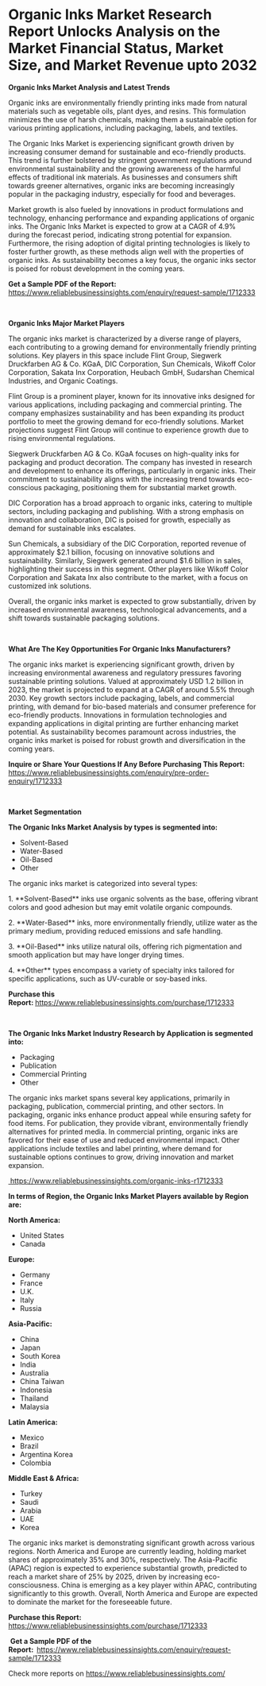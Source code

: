 <p><h1>Organic Inks Market Research Report Unlocks Analysis on the Market Financial Status, Market Size, and Market Revenue upto 2032</h1></p><p><strong>Organic Inks Market Analysis and Latest Trends</strong></p>
<p><p>Organic inks are environmentally friendly printing inks made from natural materials such as vegetable oils, plant dyes, and resins. This formulation minimizes the use of harsh chemicals, making them a sustainable option for various printing applications, including packaging, labels, and textiles.</p><p>The Organic Inks Market is experiencing significant growth driven by increasing consumer demand for sustainable and eco-friendly products. This trend is further bolstered by stringent government regulations around environmental sustainability and the growing awareness of the harmful effects of traditional ink materials. As businesses and consumers shift towards greener alternatives, organic inks are becoming increasingly popular in the packaging industry, especially for food and beverages.</p><p>Market growth is also fueled by innovations in product formulations and technology, enhancing performance and expanding applications of organic inks. The Organic Inks Market is expected to grow at a CAGR of 4.9% during the forecast period, indicating strong potential for expansion. Furthermore, the rising adoption of digital printing technologies is likely to foster further growth, as these methods align well with the properties of organic inks. As sustainability becomes a key focus, the organic inks sector is poised for robust development in the coming years.</p></p>
<p><strong>Get a Sample PDF of the Report:&nbsp;</strong> <a href="https://www.reliablebusinessinsights.com/enquiry/request-sample/1712333?utm_campaign=3050&utm_medium=2&utm_source=Github&utm_content=ia&utm_term=31032025&utm_id=organic-inks">https://www.reliablebusinessinsights.com/enquiry/request-sample/1712333</a></p>
<p>&nbsp;</p>
<p><strong>Organic Inks Major Market Players</strong></p>
<p><p>The organic inks market is characterized by a diverse range of players, each contributing to a growing demand for environmentally friendly printing solutions. Key players in this space include Flint Group, Siegwerk Druckfarben AG & Co. KGaA, DIC Corporation, Sun Chemicals, Wikoff Color Corporation, Sakata Inx Corporation, Heubach GmbH, Sudarshan Chemical Industries, and Organic Coatings.</p><p>Flint Group is a prominent player, known for its innovative inks designed for various applications, including packaging and commercial printing. The company emphasizes sustainability and has been expanding its product portfolio to meet the growing demand for eco-friendly solutions. Market projections suggest Flint Group will continue to experience growth due to rising environmental regulations.</p><p>Siegwerk Druckfarben AG & Co. KGaA focuses on high-quality inks for packaging and product decoration. The company has invested in research and development to enhance its offerings, particularly in organic inks. Their commitment to sustainability aligns with the increasing trend towards eco-conscious packaging, positioning them for substantial market growth.</p><p>DIC Corporation has a broad approach to organic inks, catering to multiple sectors, including packaging and publishing. With a strong emphasis on innovation and collaboration, DIC is poised for growth, especially as demand for sustainable inks escalates.</p><p>Sun Chemicals, a subsidiary of the DIC Corporation, reported revenue of approximately $2.1 billion, focusing on innovative solutions and sustainability. Similarly, Siegwerk generated around $1.6 billion in sales, highlighting their success in this segment. Other players like Wikoff Color Corporation and Sakata Inx also contribute to the market, with a focus on customized ink solutions.</p><p>Overall, the organic inks market is expected to grow substantially, driven by increased environmental awareness, technological advancements, and a shift towards sustainable packaging solutions.</p></p>
<p>&nbsp;</p>
<p><strong>What Are The Key Opportunities For Organic Inks Manufacturers?</strong></p>
<p><p>The organic inks market is experiencing significant growth, driven by increasing environmental awareness and regulatory pressures favoring sustainable printing solutions. Valued at approximately USD 1.2 billion in 2023, the market is projected to expand at a CAGR of around 5.5% through 2030. Key growth sectors include packaging, labels, and commercial printing, with demand for bio-based materials and consumer preference for eco-friendly products. Innovations in formulation technologies and expanding applications in digital printing are further enhancing market potential. As sustainability becomes paramount across industries, the organic inks market is poised for robust growth and diversification in the coming years.</p></p>
<p><strong>Inquire or Share Your Questions If Any Before Purchasing This Report:</strong> <a href="https://www.reliablebusinessinsights.com/enquiry/pre-order-enquiry/1712333?utm_campaign=3050&utm_medium=2&utm_source=Github&utm_content=ia&utm_term=31032025&utm_id=organic-inks">https://www.reliablebusinessinsights.com/enquiry/pre-order-enquiry/1712333</a></p>
<p>&nbsp;</p>
<p><strong>Market Segmentation</strong></p>
<p><strong>The Organic Inks Market Analysis by types is segmented into:</strong></p>
<p><ul><li>Solvent-Based</li><li>Water-Based</li><li>Oil-Based</li><li>Other</li></ul></p>
<p><p>The organic inks market is categorized into several types: </p><p>1. **Solvent-Based** inks use organic solvents as the base, offering vibrant colors and good adhesion but may emit volatile organic compounds.</p><p>2. **Water-Based** inks, more environmentally friendly, utilize water as the primary medium, providing reduced emissions and safe handling.</p><p>3. **Oil-Based** inks utilize natural oils, offering rich pigmentation and smooth application but may have longer drying times.</p><p>4. **Other** types encompass a variety of specialty inks tailored for specific applications, such as UV-curable or soy-based inks.</p></p>
<p><strong>Purchase this Report:&nbsp;</strong><a href="https://www.reliablebusinessinsights.com/purchase/1712333?utm_campaign=3050&utm_medium=2&utm_source=Github&utm_content=ia&utm_term=31032025&utm_id=organic-inks">https://www.reliablebusinessinsights.com/purchase/1712333</a></p>
<p>&nbsp;</p>
<p><strong>The Organic Inks Market Industry Research by Application is segmented into:</strong></p>
<p><ul><li>Packaging</li><li>Publication</li><li>Commercial Printing</li><li>Other</li></ul></p>
<p><p>The organic inks market spans several key applications, primarily in packaging, publication, commercial printing, and other sectors. In packaging, organic inks enhance product appeal while ensuring safety for food items. For publication, they provide vibrant, environmentally friendly alternatives for printed media. In commercial printing, organic inks are favored for their ease of use and reduced environmental impact. Other applications include textiles and label printing, where demand for sustainable options continues to grow, driving innovation and market expansion.</p></p>
<p><a href="https://www.reliablebusinessinsights.com/organic-inks-r1712333?utm_campaign=3050&utm_medium=2&utm_source=Github&utm_content=ia&utm_term=31032025&utm_id=organic-inks">&nbsp;https://www.reliablebusinessinsights.com/organic-inks-r1712333</a></p>
<p><strong>In terms of Region, the Organic Inks Market Players available by Region are:</strong></p>
<p>
    <p> <strong> North America: </strong>
        <ul>
            <li>United States</li>
            <li>Canada</li>
        </ul>
        </p> 
    <p> <strong> Europe: </strong>
        <ul>
            <li>Germany</li>
            <li>France</li>
            <li>U.K.</li>
            <li>Italy</li>
            <li>Russia</li>
        </ul>
        </p> 
    <p> <strong> Asia-Pacific: </strong>
        <ul>
            <li>China</li>
            <li>Japan</li>
            <li>South Korea</li>
            <li>India</li>
            <li>Australia</li>
            <li>China Taiwan</li>
            <li>Indonesia</li>
            <li>Thailand</li>
            <li>Malaysia</li>
        </ul>
        </p> 
    <p> <strong> Latin America: </strong>
        <ul>
            <li>Mexico</li>
            <li>Brazil</li>
            <li>Argentina Korea</li>
            <li>Colombia</li>
        </ul>
        </p> 
    <p> <strong> Middle East & Africa: </strong>
        <ul>
            <li>Turkey</li>
            <li>Saudi</li>
            <li>Arabia</li>
            <li>UAE</li>
            <li>Korea</li>
        </ul>
    </p>
    </p>
<p><p>The organic inks market is demonstrating significant growth across various regions. North America and Europe are currently leading, holding market shares of approximately 35% and 30%, respectively. The Asia-Pacific (APAC) region is expected to experience substantial growth, predicted to reach a market share of 25% by 2025, driven by increasing eco-consciousness. China is emerging as a key player within APAC, contributing significantly to this growth. Overall, North America and Europe are expected to dominate the market for the foreseeable future.</p></p>
<p><strong>Purchase this Report: </strong><a href="https://www.reliablebusinessinsights.com/purchase/1712333?utm_campaign=3050&utm_medium=2&utm_source=Github&utm_content=ia&utm_term=31032025&utm_id=organic-inks">https://www.reliablebusinessinsights.com/purchase/1712333</a></p>
<p>&nbsp;<strong>Get a Sample PDF of the Report:&nbsp;&nbsp;</strong><a href="https://www.reliablebusinessinsights.com/enquiry/request-sample/1712333?utm_campaign=3050&utm_medium=2&utm_source=Github&utm_content=ia&utm_term=31032025&utm_id=organic-inks">https://www.reliablebusinessinsights.com/enquiry/request-sample/1712333</a></p>
<p><strong></strong></p>
<p>Check more reports on <a href="https://www.reliablebusinessinsights.com/?utm_campaign=3050&utm_medium=2&utm_source=Github&utm_content=ia&utm_term=31032025&utm_id=organic-inks">https://www.reliablebusinessinsights.com/</a></p>